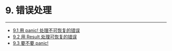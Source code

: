 # 9. 错误处理
---

- [9.1 用 panic! 处理不可恢复的错误](./9.1-用panic!处理不可恢复的错误.md)
- [9.2 用 Result 处理可恢复的错误](./9.2-用Result处理可恢复的错误.md)
- [9.3 要不要 panic!](9.3-要不要panic!.md)
